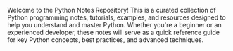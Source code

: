 Welcome to the Python Notes Repository! This is a curated collection of Python programming notes, tutorials, examples, and resources designed to help you understand and master Python. Whether you're a beginner or an experienced developer, these notes will serve as a quick reference guide for key Python concepts, best practices, and advanced techniques.
